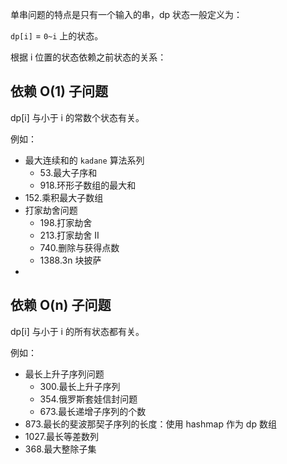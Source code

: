单串问题的特点是只有一个输入的串，dp 状态一般定义为：

`dp[i]` = `0~i` 上的状态。

根据 i 位置的状态依赖之前状态的关系：

## 依赖 O(1) 子问题

dp[i] 与小于 i 的常数个状态有关。

例如：
- 最大连续和的 `kadane` 算法系列
    - 53.最大子序和
    - 918.环形子数组的最大和
- 152.乘积最大子数组
- 打家劫舍问题
    - 198.打家劫舍
    - 213.打家劫舍 II
    - 740.删除与获得点数
    - 1388.3n 块披萨
- 

## 依赖 O(n) 子问题

dp[i] 与小于 i 的所有状态都有关。

例如：
- 最长上升子序列问题
    - 300.最长上升子序列
    - 354.俄罗斯套娃信封问题
    - 673.最长递增子序列的个数
- 873.最长的斐波那契子序列的长度：使用 hashmap 作为 dp 数组
- 1027.最长等差数列
- 368.最大整除子集

